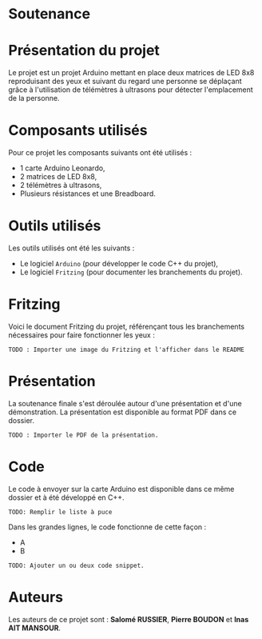 Soutenance
=====

# Présentation du projet
Le projet est un projet Arduino mettant en place deux matrices de LED 8x8 reproduisant des yeux et suivant du regard une personne se déplaçant grâce à l'utilisation de télémètres à ultrasons pour détecter l'emplacement de la personne.

# Composants utilisés
Pour ce projet les composants suivants ont été utilisés : 
- 1 carte Arduino Leonardo,
- 2 matrices de LED 8x8,
- 2 télémètres à ultrasons,
- Plusieurs résistances et une Breadboard.

# Outils utilisés
Les outils utilisés ont été les suivants :
- Le logiciel `Arduino` (pour développer le code C++ du projet),
- Le logiciel `Fritzing` (pour documenter les branchements du projet).

# Fritzing
Voici le document Fritzing du projet, référençant tous les branchements nécessaires pour faire fonctionner les yeux :

`TODO : Importer une image du Fritzing et l'afficher dans le README`

# Présentation
La soutenance finale s'est déroulée autour d'une présentation et d'une démonstration. La présentation est disponible au format PDF dans ce dossier.

`TODO : Importer le PDF de la présentation.`

# Code
Le code à envoyer sur la carte Arduino est disponible dans ce même dossier et à été développé en C++.

`TODO: Remplir le liste à puce`

Dans les grandes lignes, le code fonctionne de cette façon :
- A
- B

`TODO: Ajouter un ou deux code snippet.`

# Auteurs
Les auteurs de ce projet sont : **Salomé RUSSIER**, **Pierre BOUDON** et **Inas AIT MANSOUR**.

